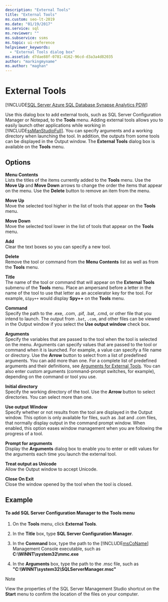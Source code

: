 ```yaml
---
description: "External Tools"
title: "External Tools"
ms.custom: seo-lt-2019
ms.date: "01/19/2017"
ms.service: sql
ms.reviewer: ""
ms.subservice: ssms
ms.topic: ui-reference
helpviewer_keywords: 
  - "External Tools dialog box"
ms.assetid: d7dae88f-0781-4162-96cd-d3a3a4d82035
author: "markingmyname"
ms.author: "maghan"
---
```


# External Tools

[!INCLUDE[SQL Server Azure SQL Database Synapse Analytics PDW](../../includes/applies-to-version/sql-asdb-asdbmi-asa-pdw.md)]

Use this dialog box to add external tools, such as SQL Server Configuration Manager or Notepad, to the **Tools** menu. Adding external tools allows you to easily launch other applications while working in [!INCLUDE[ssManStudioFull](../../includes/ssmanstudiofull-md.md)]. You can specify arguments and a working directory when launching the tool. In addition, the outputs from some tools can be displayed in the Output window. The **External Tools** dialog box is available on the **Tools** menu.  
  
## Options  
**Menu Contents**  
Lists the titles of the items currently added to the **Tools** menu. Use the **Move Up** and **Move Down** arrows to change the order the items that appear on the menu. Use the **Delete** button to remove an item from the menu.  
  
**Move Up**  
Move the selected tool higher in the list of tools that appear on the **Tools** menu.  
  
**Move Down**  
Move the selected tool lower in the list of tools that appear on the **Tools** menu.  
  
**Add**  
Clear the text boxes so you can specify a new tool.  
  
**Delete**  
Remove the tool or command from the **Menu Contents** list as well as from the **Tools** menu.  
  
**Title**  
The name of the tool or command that will appear on the **External Tools** submenu of the **Tools** menu. Place an ampersand before a letter in the name of the tool to use that letter as an accelerator key for the tool. For example, `&Spy++` would display **Spy++** on the **Tools** menu.  
  
**Command**  
Specify the path to the .exe, .com, .pif, .bat, .cmd, or other file that you intend to launch. The output from `.bat`, `.com`, and other files can be viewed in the Output window if you select the **Use output window** check box.  
  
**Arguments**  
Specify the variables that are passed to the tool when the tool is selected on the menu. Arguments can specify values that are passed to the tool or command when it is launched. For example, a value can specify a file name or directory. Use the **Arrow** button to select from a list of predefined arguments. You can add more than one. For a complete list of predefined arguments and their definitions, see [Arguments for External Tools](../../ssms/use-of-sql-server-features-and-capabilities-wwi-oltp.md). You can also enter custom arguments (command-prompt switches, for example), depending on the command or tool you use.  
  
**Initial directory**  
Specify the working directory of the tool. Use the **Arrow** button to select directories. You can select more than one.  
  
**Use output Window**  
Specify whether or not results from the tool are displayed in the Output window. This option is only available for files, such as .bat and .com files, that normally display output in the command prompt window. When enabled, this option eases window management when you are following the progress of a tool.  
  
**Prompt for arguments**  
Display the **Arguments** dialog box to enable you to enter or edit values for the arguments each time you launch the external tool.  
  
**Treat output as Unicode**  
Allow the Output window to accept Unicode.  
  
**Close On Exit**  
Close the window opened by the tool when the tool is closed.  
  
## Example  
  
#### To add SQL Server Configuration Manager to the Tools menu  
  
1.  On the **Tools** menu, click **External Tools**.  
  
2.  In the **Title** box, type **SQL Server Configuration Manager**.  
  
3.  In the **Command** box, type the path to the [!INCLUDE[msCoName](../../includes/msconame-md.md)] Management Console executable, such as **C:\WINNT\system32\mmc.exe**  
  
4.  In the **Arguments** box, type the path to the .msc file, such as **"C:\WINNT\system32\SQLServerManager.msc"**  
  
> [!NOTE]  
> View the properties of the SQL Server Management Studio shortcut on the **Start** menu to confirm the location of the files on your computer.  

